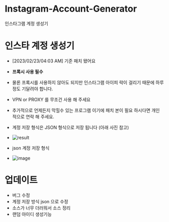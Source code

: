 # Instagram-Account-Generator
인스타그램 계정 생성기

# 인스타 계정 생성기
- [2023/02/23/04:03 AM] 기준 패치 됐어요


- **프록시 사용 필수**
- 물론 프록시를 사용하지 않아도 되지만 인스타그램 아이피 락이 걸리기 때문에 하루 정도 기달려야 합니다.
- VPN or PROXY 를 무조건 사용 해 주세요


+ 추가적으로 언제든지 막힐수 있는 프로그램 이기에 패치 본이 필요 하시다면 개인 적으로 연락 해 주세요.

- 계정 저장 형식은 JSON 형식으로 저장 됩니다 (아래 사진 참고)

- ![result](https://user-images.githubusercontent.com/101702658/220733903-f029fe20-eda9-4af5-9e77-021c21a566d1.png)

- json 계정 저장 형식

- ![image](https://user-images.githubusercontent.com/101702658/220734189-09dbd7cb-d8da-406a-ab2f-bbe0d223edbc.png)

# 업데이트

- 버그 수정
- 계정 저장 방식 json 으로 수정
- 소스가 너무 더러워서 소스 정리
- 랜덤 아이디 생성기능

